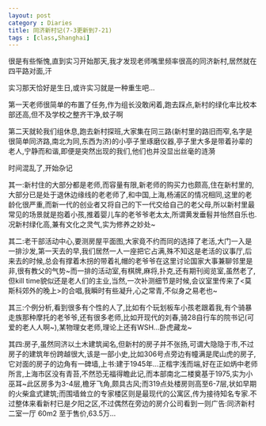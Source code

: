 ```yaml
---
layout: post
category : Diaries
title: 同济新村记(7-3更新到7-21)
tags : [class,Shanghai]
---
```


很是有些惭愧,直到实习开始那天,我才发现老师嘴里频率很高的同济新村,居然就在四平路对面,汗 

实习那天恰好是生日,或许实习就是一种重生吧...

第一天老师很简单的布置了任务,作为组长没敢闲着,跑去踩点,新村的绿化率比校本部还高,但不及学校之整齐干净,蚊子啊 

第二天就轮我们组休息,跑去新村探班,大家集在同三路(新村里的路旧而窄,名字是很简单同济路,南北为同,东西为济)的小亭子里琢磨仪器,亭子里大多是带着孙辈的老人,宁静而和谐,即便是突然出现的我们,他们也并没显出丝毫的涟漪 

时间混乱了,开始杂记

其一:新村住的大部分都是老师,而容量有限,新老师的购买力也颇高,住在新村里的,大部分已是处于退休边缘线的老老师了,和中国,上海,杨浦区的情况相同,这里的老龄化很严重,而新一代的创业者又将自己的下一代交给自己的老父母,所以新村里最常见的场景就是抱着小孩,推着婴儿车的老爷爷老太太,所谓黄发垂髫并怡然自乐也.况新村绿化高,兼有文化之灵气,实为修养之妙处~

其二:老干部活动中心,要测房屋平面图,大家竟不约而同的选择了老活,大门一入是一排沙发,第一天去的早,我们居然一人一座把它占满,殊不知这是老活的议事厅,后来去的时候,总会有撑着木拐的带着礼帽的老爷爷在这里讨论国家大事兼聊邻里是非,很有教父的气势~而一排的活动室,有棋牌,麻将,扑克,还有期刊阅览室,虽然老了,但kill time貌似还是老人们的主业,当然,一次补测细节是时候,会议室里传来了<莫斯科郊外的晚上>的合唱,我瞬时有些凝升,心之常青,不似身之易老也~

其三:个例分析,看到很多有个性的人了,比如有个玩划板车小孩老跟着我,有个骑暴走族那种摩托的老爷爷,还有很多老师,比如开现代的刘春,骑28自行车的院书记(可爱的老人人啊~),某物理女老师,理论上还有WSH...卧虎藏龙~

其四:房子,虽然同济以土木建筑闻名,但新村的房子并不张扬,可谓大隐隐于市,不过房子的建筑年份跨越很大,该是一部小史,比如306号点旁边有幢满是爬山虎的房子,它对面的房子的边角有一碑墙,上书:建于1945年...正楷字浅而端,好在正如炳中老师所言,上海市区没有青苔,不然恐无福得瞻此记,而本部南北二楼奠基于1975,实为小巫耳~此区房多为3-4层,檐牙飞角,颇具古风;而319点处楼房则高至6-7层,状如早期的火柴盒式建筑;而围墙耸立的专家楼区则是最现代的公寓区,传为接待知名专家.不过整体来看新村已是夕阳之区,不过偶然在旁边的房介公司看到一则广告:同济新村 二室一厅 60m2 至于售价,63.5万...